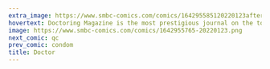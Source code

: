 ```yaml
---
extra_image: https://www.smbc-comics.com/comics/164295585120220123after.png
hovertext: Doctoring Magazine is the most prestigious journal on the topic of Doctoring.
image: https://www.smbc-comics.com/comics/1642955765-20220123.png
next_comic: qc
prev_comic: condom
title: Doctor
---
```


